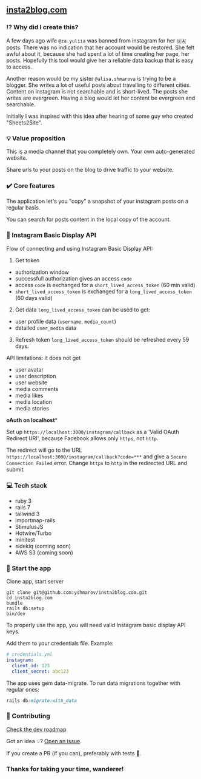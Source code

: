 ## [insta2blog.com](https://insta2blog.com)

### ⁉️ Why did I create this?

A few days ago wife `@za.yuliia` was banned from instagram for her 🇺🇦 posts. There was no indication that her account would be restored. She felt awful about it, because she had spent a lot of time creating her page, her posts. Hopefully this tool would give her a reliable data backup that is easy to access.

Another reason would be my sister `@alisa.shmarova` is trying to be a blogger. She writes a lot of useful posts about travelling to different cities. Content on instagram is not searchable and is short-lived. The posts she writes are evergreen. Having a blog would let her content be evergreen and searchable.

Initially I was inspired with this idea after hearing of some guy who created "Sheets2Site".

### 💡 Value proposition

This is a media channel that you completely own. Your own auto-generated website.

Share urls to your posts on the blog to drive traffic to your website. 

### ✔️ Core features

The application let's you "copy" a snapshot of your instagram posts on a regular basis.

You can search for posts content in the local copy of the account.

### 🤯 Instagram Basic Display API

Flow of connecting and using Instagram Basic Display API:

1. Get token
* authorization window
* successfull authorization gives an access `code`
* access `code` is exchanged for a `short_lived_access_token` (60 min valid)
* `short_lived_access_token` is exchanged for a `long_lived_access_token` (60 days valid)

2. Get data
`long_lived_access_token` can be used to get:
* user profile data (`username`, `media_count`)
* detailed `user_media` data

3. Refresh token
`long_lived_access_token` should be refreshed every 59 days.

API limitations: it does not get
* user avatar
* user description
* user website
* media comments
* media likes
* media location
* media stories

**oAuth on localhost***

Set up `https://localhost:3000/instagram/callback` as a 'Valid OAuth Redirect URI', because Facebook allows only `https`, not `http`.

The redirect will go to the URL `https://localhost:3000/instagram/callback?code=***` and give a `Secure Connection Failed` error. Change `https` to `http` in the redirected URL and submit.

### 💻 Tech stack

* ruby 3
* rails 7
* tailwind 3
* importmap-rails
* StimulusJS
* Hotwire/Turbo
* minitest
* sidekiq (coming soon)
* AWS S3 (coming soon)

### 🚀 Start the app

Clone app, start server

```shell
git clone git@github.com:yshmarov/insta2blog.com.git
cd insta2blog.com
bundle
rails db:setup
bin/dev
```

To properly use the app, you will need valid Instagram basic display API keys.

Add them to your credentials file. Example:

```yml
# credentials.yml
instagram:
  client_id: 123
  client_secret: abc123
```

The app uses gem data-migrate. To run data migrations together with regular ones:

```ruby
rails db:migrate:with_data
```

### 🤝 Contributing

[Check the dev roadmap](https://github.com/users/yshmarov/projects/2)

Got an idea 💡? [Open an issue](https://github.com/yshmarov/insta2blog.com/issues/new).

If you create a PR (if you can), preferably with tests 🙏.

### Thanks for taking your time, wanderer!
